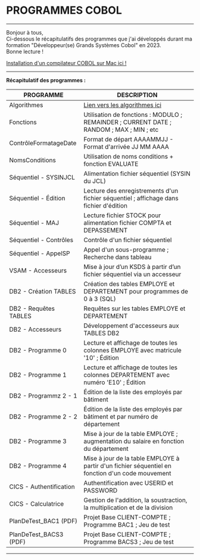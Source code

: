 # PROGRAMMES COBOL

----------------------------------------------------------------------------------------------------------------------------------------

     
Bonjour à tous,  
Ci-dessous le récapitulatifs des programmes que j'ai développés durant ma formation "Développeur(se) Grands Systèmes Cobol" en 2023.  
Bonne lecture !

[Installation d'un compilateur COBOL sur Mac ici !](https://www.geeksforgeeks.org/how-to-install-cobol-on-macos/)

----------------------------------------------------------------------------------------------------------------------------------------
  
__Récapitulatif des programmes :__

  
| PROGRAMME                   | DESCRIPTION          |
| --------------------------- | -------------------|
| Algorithmes                 | [Lien vers les algorithmes ici](http://cours.pise.info/algo/introduction.htm) |
| Fonctions                   | Utilisation de fonctions : MODULO ; REMAINDER ; CURRENT DATE ; RANDOM ; MAX ; MIN ; etc |
| ContrôleFormatageDate       | Format de départ AAAAMMJJ - Format d'arrivée JJ MM AAAA |
| NomsConditions              | Utilisation de noms conditions + fonction EVALUATE |
| Séquentiel - SYSINJCL       | Alimentation fichier séquentiel (SYSIN du JCL) |
| Séquentiel - Édition        | Lecture des enregistrements d'un fichier séquentiel ; affichage dans fichier d'édition |
| Séquentiel - MAJ            | Lecture fichier STOCK pour alimentation fichier COMPTA et DEPASSEMENT  |
| Séquentiel - Contrôles      | Contrôle d'un fichier séquentiel  |
| Séquentiel - AppelSP        | Appel d'un sous-programme ; Recherche dans tableau  |
| VSAM - Accesseurs           | Mise à jour d’un KSDS à partir d’un fichier séquentiel via un accesseur  |
| DB2 - Création TABLES       | Création des tables EMPLOYE et DEPARTEMENT pour programmes de 0 à 3 (SQL)  |
| DB2 - Requêtes TABLES       | Requêtes sur les tables EMPLOYE et DEPARTEMENT  |
| DB2 - Accesseurs            | Développement d'accesseurs aux TABLES DB2  |
| DB2 - Programme 0           | Lecture et affichage de toutes les colonnes EMPLOYE avec matricule '10' ; Édition  |
| DB2 - Programme 1           | Lecture et affichage de toutes les colonnes DEPARTEMENT avec numéro 'E10' ; Édition  |
| DB2 - Programmz 2 - 1       | Édition de la liste des employés par bâtiment  |
| DB2 - Programme 2 - 2       | Édition de la liste des employés par bâtiment et par numéro de département  |
| DB2 - Programme 3           | Mise à jour de la table EMPLOYE ; augmentation du salaire en fonction du département  |
| DB2 - Programme 4           | Mise à jour de la table EMPLOYE à partir d'un fichier séquentiel en fonction d'un code mouvement  |
| CICS - Authentification     | Authentification avec USERID et PASSWORD  |
| CICS - Calculatrice         | Gestion de l'addition, la soustraction, la multiplication et de la division  |
| PlanDeTest_BAC1 (PDF)       | Projet Base CLIENT-COMPTE ; Programme BAC1 ; Jeu de test |
| PlanDeTest_BACS3 (PDF)      | Projet Base CLIENT-COMPTE ; Programme BACS3 ; Jeu de test |
  
----------------------------------------------------------------------------------------------------------------------------------------
